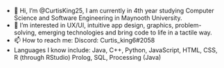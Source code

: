 - 👋 Hi, I’m @CurtisKing25, I am currently in 4th year studying Computer Science and Software Engineering in Maynooth University.
- 👀 I’m interested in UX/UI, intuitive app design, graphics, problem-solving, emerging technologies and bring code to life in a tactile way.
- 📫 How to reach me: Discord: Curtis_king6#2058
- Languages I know include: Java, C++, Python, JavaScript, HTML, CSS, R (through RStudio) Prolog, SQL, Processing (Java)
